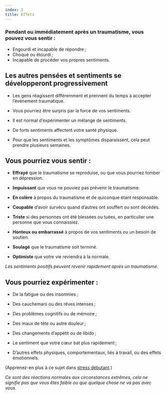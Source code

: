 ```yaml
---
index: 2
title: Effets
---
```

### Pendant ou immédiatement après un traumatisme, vous pouvez vous sentir :

*   Engourdi et incapable de répondre ;
*   Choqué ou étourdi ;
*   Incapable de procéder vos propres sentiments.

## Les autres pensées et sentiments se développeront progressivement

*   Les gens réagissent différemment et prennent du temps à accepter l’événement traumatique.

*   Vous pourriez être surpris par la force de vos sentiments.

*   Il est normal d’expérimenter un mélange de sentiments.

*   De forts sentiments affectent votre santé physique.

*   Pour que les sentiments et les symptômes disparaissent, cela peut prendre plusieurs semaines.

## Vous pourriez vous sentir :

*   **Effrayé** que le traumatisme se reproduise, ou que vous pourriez tomber en dépression.

*   **Impuissant** que vous ne pouviez pas prévenir le traumatisme.

*   **En colère** à propos du traumatisme et de quiconque étant responsable.

*   **Coupable** d’avoir survécu quand d’autres ont souffert ou sont décédés.

*   **Triste** si des personnes ont été blessées ou tuées, en particulier une personne que vous connaissiez.

*   **Honteux ou embarrassé** à propos de vos sentiments ou un besoin de soutien.

*   **Soulagé** que le traumatisme soit terminé.

*   **Optimiste** que votre vie reviendra à la normale.

_Les sentiments positifs peuvent revenir rapidement après un traumatisme._

## Vous pourriez expérimenter :

*   De la fatigue ou des insomnies ;

*   Des cauchemars ou des rêves intenses ;

*   Des problèmes cognitifs ou de mémoire ;

*   Des maux de tête ou autre douleur ;

*   Des changements d’appétit ou de libido ;

*   Le sentiment que votre cœur bat plus rapidement ;

*   D’autres effets physiques, comportementaux, liés à travail, ou des effets émotionnels.

(Apprenez-en plus à ce sujet dans [stress débutant](umbrella://stress/stress/beginner).)

_Ce sont des réactions normales aux circonstances extrêmes, cela ne signifie pas que vous êtes faible ou que quelque chose ne va pas avec vous._